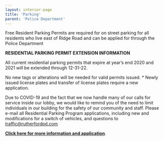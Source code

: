 ```yaml
---
layout: interior-page
title: 'Parking'
parent: 'Police Department'
---
```


Free Resident Parking Permits are required for on street parking for all residents who live east of Ridge Road and can be applied for through the Police Department 

**RESIDENTIAL PARKING PERMIT EXTENSION INFORMATION** 

All current residential parking permits that expire at year’s end 2020 and 2021 will be extended through 12-31-22.  

No new tags or alterations will be needed for valid permits issued. * Newly issued license plates and transfer of license plates require a new application. 

Due to COVID-19 and the fact that we now handle many of our calls for service inside our lobby, we would like to remind you of the need to limit individuals in our building for the safety of our community and staff. Please e-mail all Residential Parking Program applications, including new and modifications for a switch of vehicles, and questions to traffic@rutherfordpd.com 

[**Click here for more information and application**](https://storage.googleapis.com/static.rutherford-nj.com/police/Parking%20Permit%20Letter%20and%20Application%20(1).pdf).
